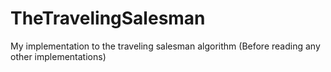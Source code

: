 # TheTravelingSalesman
My implementation to the traveling salesman algorithm (Before reading any other implementations)
